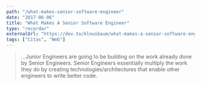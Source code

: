 ```yaml
---
path: "/what-makes-senior-software-engineer"
date: "2017-06-06"
title: "What Makes A Senior Software Engineer"
type: "recordar"
externalUrl: "https://dev.to/klnusbaum/what-makes-a-senior-software-engineer"
tags: ["Citas", "Web"]
---
```


> ...Junior Engineers are going to be building on the work already done by Senior Engineers. Senior Engineers essentially multiply the work they do by creating technologies/architectures that enable other engineers to write better code.
